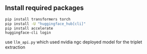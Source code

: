 ## Install required packages

```bash
pip install transformers torch
pip install -U "huggingface_hub[cli]"
pip install accelerate
huggingface-cli login 
```

use `llm_api.py` which used nvidia ngc deployed model for the triplet extraction